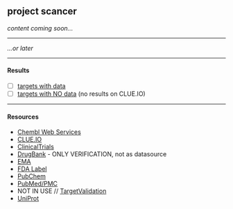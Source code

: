 ## project scancer

*content coming soon...*

----
*...or later*

----

#### Results

- [ ] [targets with data](https://cycle20.github.io/scancer/index.target.with.data.html)
- [ ] [targets with NO data](https://cycle20.github.io/scancer/index.target.no_data.html) (no results on CLUE.IO)

----

#### Resources

- [Chembl Web Services](https://chembl.gitbook.io/chembl-interface-documentation/web-services)
- [CLUE.IO](https://clue.io/repurposing-app)
- [ClinicalTrials](https://clinicaltrials.gov/)
- [DrugBank](https://www.drugbank.ca/) - ONLY VERIFICATION, not as datasource
- [EMA](https://www.ema.europa.eu/)
- [FDA Label](https://nctr-crs.fda.gov/fdalabel/ui/search)
- [PubChem](https://pubchem.ncbi.nlm.nih.gov/)
- [PubMed/PMC](https://pubmed.ncbi.nlm.nih.gov/)
- NOT IN USE // [TargetValidation](https://www.targetvalidation.org/)
- [UniProt](https://www.uniprot.org/)
